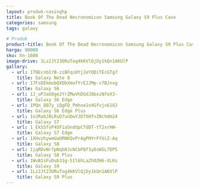 ```yaml
---
layout: produk-casinghp
title: Book Of The Dead Necronomicon Samsung Galaxy S9 Plus Case
categories: samsung
tags: galaxy

# Produk
product-title: Book Of The Dead Necronomicon Samsung Galaxy S9 Plus Case
harga: 90000
sku: hn-1608
image-drive: 1Lz2Jt23ORuTog4kKVlQjDy1kQn1AKUlP
gallery:
  - url: 1TNEcnbIrB-ziBFqs8Yj2eYQDiTEcGTg7
    title: Galaxy Note 8
  - url: 17FsDEkmobQXDbXmofYrEJJMp-v7BJnxg
    title: Galaxy S6
  - url: 1J_uPJaX8ge2YrZMwVhDGdJ8bxzNfeX3-
    title: Galaxy S6 Edge
  - url: 1PQn_8B7y_iQgFD_Pmhoe1nXGfvjv618J
    title: Galaxy S6 Edge Plus
  - url: 1nJRabJ8LRsD7unDwYJDfXHfvZNchdm24
    title: Galaxy S7
  - url: 1_EkS5fvP45FiaSndUpCTdDT-tT2xrHW-
    title: Galaxy S7 Edge
  - url: 1XHvzhywmUaORNKQvPrAgPHYrFYUiZ-Aq
    title: Galaxy S8
  - url: 1jqRDvNr7pNqb0JcNCbPQf3yDsWSL7DP5
    title: Galaxy S8 Plus
  - url: 1WvB1sFuDub31g-5Il6hLaZhOZH6-ULKu
    title: Galaxy S9
  - url: 1Lz2Jt23ORuTog4kKVlQjDy1kQn1AKUlP
    title: Galaxy S9 Plus
---
```

